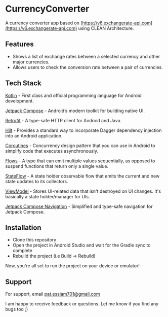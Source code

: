 # CurrencyConverter
A currency converter app based on [https://v6.exchangerate-api.com](https://v6.exchangerate-api.com) using CLEAN Architecture.

## Features

- Shows a list of exchange rates between a selected currency and other major currencies.
- Allows users to check the conversion rate between a pair of currencies.

## Tech Stack

[Kotlin](https://kotlinlang.org/) - First class and official programming language for Android development.

[Jetpack Compose](https://developer.android.com/jetpack/compose) - Android’s modern toolkit for building native UI.

[Retrofit](https://square.github.io/retrofit/) - A type-safe HTTP client for Android and Java.

[Hilt](https://dagger.dev/hilt/) - Provides a standard way to incorporate Dagger dependency injection into an Android application.

[Coroutines](https://kotlinlang.org/docs/reference/coroutines-overview.html) - Concurrency design pattern that you can use in Android to simplify code that executes asynchronously.

[Flows](https://kotlinlang.org/docs/reference/coroutines/flow.html) - A type that can emit multiple values sequentially, as opposed to suspend functions that return only a single value.

[StateFlow](https://developer.android.com/kotlin/flow/stateflow-and-sharedflow) - A state holder observable flow that emits the current and new state updates to its collectors.

[ViewModel](https://developer.android.com/topic/libraries/architecture/viewmodel) - Stores UI-related data that isn't destroyed on UI changes. It's basically a state holder/manager for UIs.

[Jetpack Compose Navigation](https://developer.android.com/jetpack/compose/navigation) - Simplified and type-safe navigation for Jetpack Compose.

## Installation

- Clone this repository
- Open the project in Android Studio and wait for the Gradle sync to complete
- Rebuild the project (i.e Build -> Rebuild)

Now, you're all set to run the project on your device or emulator!

## Support

For support, email pat.essiam701@gmail.com

I am happy to receive feedback or questions. Let me know if you find any bugs too ;)